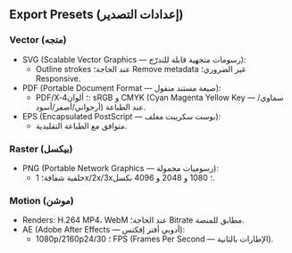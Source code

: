 ## Export Presets (إعدادات التصدير)

### Vector (متجه)
- SVG (Scalable Vector Graphics — رسومات متجهية قابلة للتدرّج):
  - Outline strokes عند الحاجة؛ Remove metadata غير الضروري؛ Responsive.
- PDF (Portable Document Format — صيغة مستند منقول):
  - PDF/X‑4؛ ألوان: sRGB و CMYK (Cyan Magenta Yellow Key — سماوي/أرجواني/أصفر/أسود) عند الطباعة.
- EPS (Encapsulated PostScript — بوست سكريبت مغلف):
  - متوافق مع الطباعة التقليدية.

### Raster (بيكسل)
- PNG (Portable Network Graphics — رسوميات محمولة):
  - خلفية شفافة؛ 1x/2x/3x؛ 1080 و 2048 و 4096 بكسل.

### Motion (موشن)
- Renders: H.264 MP4، WebM عند الحاجة؛ Bitrate مطابق للمنصة.
- AE (Adobe After Effects — أدوبي أفتر إفكتس):
  - 1080p/2160p؛ 24/30 FPS (Frames Per Second — الإطارات بالثانية).
